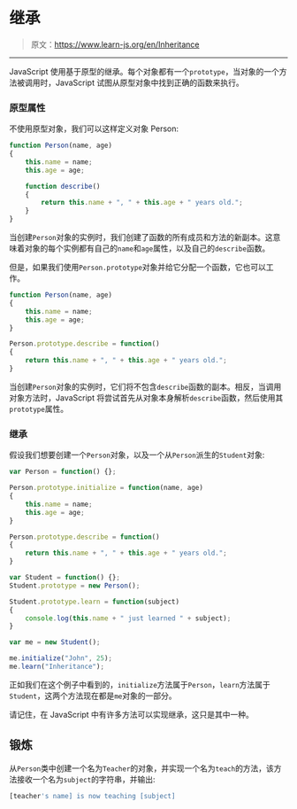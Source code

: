 # 继承

> 原文：<https://www.learn-js.org/en/Inheritance>

* * *

JavaScript 使用基于原型的继承。每个对象都有一个`prototype`，当对象的一个方法被调用时，JavaScript 试图从原型对象中找到正确的函数来执行。

### 原型属性

不使用原型对象，我们可以这样定义对象 Person:

```js
function Person(name, age)
{
    this.name = name;
    this.age = age;

    function describe()
    {
        return this.name + ", " + this.age + " years old.";
    }
} 
```

当创建`Person`对象的实例时，我们创建了函数的所有成员和方法的新副本。这意味着对象的每个实例都有自己的`name`和`age`属性，以及自己的`describe`函数。

但是，如果我们使用`Person.prototype`对象并给它分配一个函数，它也可以工作。

```js
function Person(name, age)
{
    this.name = name;
    this.age = age;
}

Person.prototype.describe = function()
{
    return this.name + ", " + this.age + " years old.";
} 
```

当创建`Person`对象的实例时，它们将不包含`describe`函数的副本。相反，当调用对象方法时，JavaScript 将尝试首先从对象本身解析`describe`函数，然后使用其`prototype`属性。

### 继承

假设我们想要创建一个`Person`对象，以及一个从`Person`派生的`Student`对象:

```js
var Person = function() {};

Person.prototype.initialize = function(name, age)
{
    this.name = name;
    this.age = age;
}

Person.prototype.describe = function()
{
    return this.name + ", " + this.age + " years old.";
}

var Student = function() {};
Student.prototype = new Person();

Student.prototype.learn = function(subject)
{
    console.log(this.name + " just learned " + subject);
}

var me = new Student();

me.initialize("John", 25);
me.learn("Inheritance"); 
```

正如我们在这个例子中看到的，`initialize`方法属于`Person`，`learn`方法属于`Student`，这两个方法现在都是`me`对象的一部分。

请记住，在 JavaScript 中有许多方法可以实现继承，这只是其中一种。

## 锻炼

从`Person`类中创建一个名为`Teacher`的对象，并实现一个名为`teach`的方法，该方法接收一个名为`subject`的字符串，并输出:

```js
[teacher's name] is now teaching [subject] 
```